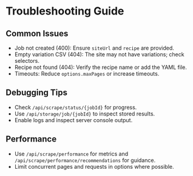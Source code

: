 # Troubleshooting Guide

## Common Issues

- Job not created (400): Ensure `siteUrl` and `recipe` are provided.
- Empty variation CSV (404): The site may not have variations; check selectors.
- Recipe not found (404): Verify the recipe name or add the YAML file.
- Timeouts: Reduce `options.maxPages` or increase timeouts.

## Debugging Tips

- Check `/api/scrape/status/{jobId}` for progress.
- Use `/api/storage/job/{jobId}` to inspect stored results.
- Enable logs and inspect server console output.

## Performance

- Use `/api/scrape/performance` for metrics and `/api/scrape/performance/recommendations` for guidance.
- Limit concurrent pages and requests in options where possible.

